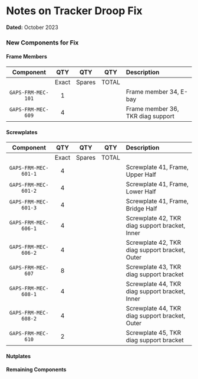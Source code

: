 # Notes on Tracker Droop Fix

**Dated:** October 2023

### New Components for Fix

#### Frame Members

|     Component      |  QTY  |  QTY   |  QTY  | Description                       |
|:------------------:|:-----:|:------:|:-----:|:----------------------------------|
|                    | Exact | Spares | TOTAL |                                   |
| `GAPS-FRM-MEC-101` |   1   |        |       | Frame member 34, E-bay            |
| `GAPS-FRM-MEC-609` |   4   |        |       | Frame member 36, TKR diag support |

#### Screwplates

|      Component       |  QTY  |  QTY   |  QTY  | Description                                    |
|:--------------------:|:-----:|:------:|:-----:|:-----------------------------------------------|
|                      | Exact | Spares | TOTAL |                                                |
| `GAPS-FRM-MEC-601-1` |   4   |        |       | Screwplate 41, Frame, Upper Half               |
| `GAPS-FRM-MEC-601-2` |   4   |        |       | Screwplate 41, Frame, Lower Half               |
| `GAPS-FRM-MEC-601-3` |   4   |        |       | Screwplate 41, Frame, Bridge Half              |
| `GAPS-FRM-MEC-606-1` |   4   |        |       | Screwplate 42, TKR diag support bracket, Inner |
| `GAPS-FRM-MEC-606-2` |   4   |        |       | Screwplate 42, TKR diag support bracket, Outer |
|  `GAPS-FRM-MEC-607`  |   8   |        |       | Screwplate 43, TKR diag support bracket        |
| `GAPS-FRM-MEC-608-1` |   4   |        |       | Screwplate 44, TKR diag support bracket, Inner |
| `GAPS-FRM-MEC-608-2` |   4   |        |       | Screwplate 44, TKR diag support bracket, Outer |
|  `GAPS-FRM-MEC-610`  |   2   |        |       | Screwplate 45, TKR diag support bracket        |

#### Nutplates

#### Remaining Components

